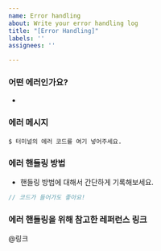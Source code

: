 ```yaml
---
name: Error handling
about: Write your error handling log
title: "[Error Handling]"
labels: ''
assignees: ''

---
```


### 어떤 에러인가요?
- 

### 에러 메시지
```$ 터미널의 에러 코드를 여기 넣어주세요.```

### 에러 핸들링 방법
- 핸들링 방법에 대해서 간단하게 기록해보세요.
```js
// 코드가 들어가도 좋아요!
```

### 에러 핸들링을 위해 참고한 레퍼런스 링크
@링크
